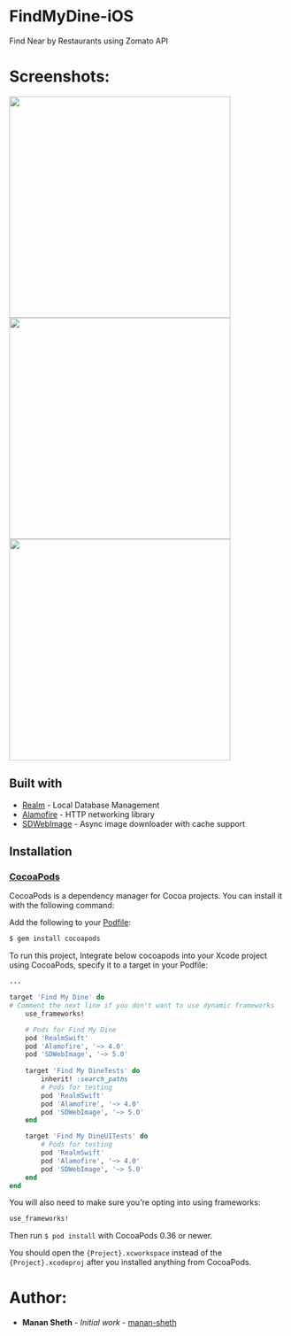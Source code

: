 # FindMyDine-iOS
Find Near by Restaurants using Zomato API

# Screenshots:![]()
<image src= "Screenshots/1.png" height="400"/>
<image src= "Screenshots/2.png" height="400"/>
<image src= "Screenshots/3.png" height="400"/>

## Built with

* [Realm](https://realm.io/) - Local Database Management
* [Alamofire](https://github.com/Alamofire/Alamofire) - HTTP networking library
* [SDWebImage](https://github.com/SDWebImage/SDWebImage) - Async image downloader with cache support

## Installation

### [CocoaPods]

[CocoaPods]: http://cocoapods.org
CocoaPods is a dependency manager for Cocoa projects. You can install it with the following command:

Add the following to your [Podfile](http://guides.cocoapods.org/using/the-podfile.html):

```ruby
$ gem install cocoapods
```

To run this project, Integrate below cocoapods into your Xcode project using CocoaPods, specify it to a target in your Podfile:

```ruby
...

target 'Find My Dine' do
# Comment the next line if you don't want to use dynamic frameworks
    use_frameworks!

    # Pods for Find My Dine
    pod 'RealmSwift'
    pod 'Alamofire', '~> 4.0'
    pod 'SDWebImage', '~> 5.0'
    
    target 'Find My DineTests' do
        inherit! :search_paths
        # Pods for testing
        pod 'RealmSwift'
        pod 'Alamofire', '~> 4.0'
        pod 'SDWebImage', '~> 5.0'
    end

    target 'Find My DineUITests' do
        # Pods for testing
        pod 'RealmSwift'
        pod 'Alamofire', '~> 4.0'
        pod 'SDWebImage', '~> 5.0'
    end
end
```

You will also need to make sure you're opting into using frameworks:

```ruby
use_frameworks!
```

Then run `$ pod install` with CocoaPods 0.36 or newer.

You should open the `{Project}.xcworkspace` instead of the `{Project}.xcodeproj` after you installed anything from CocoaPods.

# Author:

* **Manan Sheth** - *Initial work* - [manan-sheth](https://github.com/manan-sheth)
